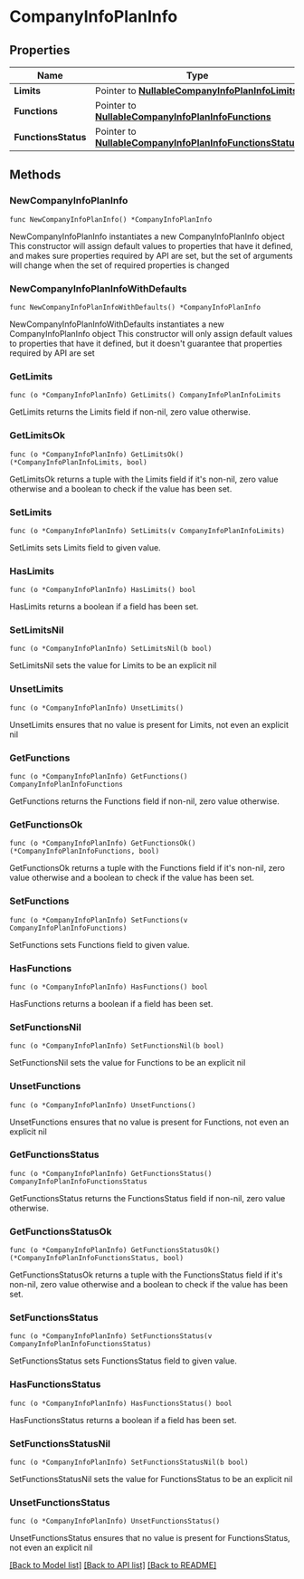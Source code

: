 # CompanyInfoPlanInfo

## Properties

Name | Type | Description | Notes
------------ | ------------- | ------------- | -------------
**Limits** | Pointer to [**NullableCompanyInfoPlanInfoLimits**](CompanyInfoPlanInfoLimits.md) |  | [optional] 
**Functions** | Pointer to [**NullableCompanyInfoPlanInfoFunctions**](CompanyInfoPlanInfoFunctions.md) |  | [optional] 
**FunctionsStatus** | Pointer to [**NullableCompanyInfoPlanInfoFunctionsStatus**](CompanyInfoPlanInfoFunctionsStatus.md) |  | [optional] 

## Methods

### NewCompanyInfoPlanInfo

`func NewCompanyInfoPlanInfo() *CompanyInfoPlanInfo`

NewCompanyInfoPlanInfo instantiates a new CompanyInfoPlanInfo object
This constructor will assign default values to properties that have it defined,
and makes sure properties required by API are set, but the set of arguments
will change when the set of required properties is changed

### NewCompanyInfoPlanInfoWithDefaults

`func NewCompanyInfoPlanInfoWithDefaults() *CompanyInfoPlanInfo`

NewCompanyInfoPlanInfoWithDefaults instantiates a new CompanyInfoPlanInfo object
This constructor will only assign default values to properties that have it defined,
but it doesn't guarantee that properties required by API are set

### GetLimits

`func (o *CompanyInfoPlanInfo) GetLimits() CompanyInfoPlanInfoLimits`

GetLimits returns the Limits field if non-nil, zero value otherwise.

### GetLimitsOk

`func (o *CompanyInfoPlanInfo) GetLimitsOk() (*CompanyInfoPlanInfoLimits, bool)`

GetLimitsOk returns a tuple with the Limits field if it's non-nil, zero value otherwise
and a boolean to check if the value has been set.

### SetLimits

`func (o *CompanyInfoPlanInfo) SetLimits(v CompanyInfoPlanInfoLimits)`

SetLimits sets Limits field to given value.

### HasLimits

`func (o *CompanyInfoPlanInfo) HasLimits() bool`

HasLimits returns a boolean if a field has been set.

### SetLimitsNil

`func (o *CompanyInfoPlanInfo) SetLimitsNil(b bool)`

 SetLimitsNil sets the value for Limits to be an explicit nil

### UnsetLimits
`func (o *CompanyInfoPlanInfo) UnsetLimits()`

UnsetLimits ensures that no value is present for Limits, not even an explicit nil
### GetFunctions

`func (o *CompanyInfoPlanInfo) GetFunctions() CompanyInfoPlanInfoFunctions`

GetFunctions returns the Functions field if non-nil, zero value otherwise.

### GetFunctionsOk

`func (o *CompanyInfoPlanInfo) GetFunctionsOk() (*CompanyInfoPlanInfoFunctions, bool)`

GetFunctionsOk returns a tuple with the Functions field if it's non-nil, zero value otherwise
and a boolean to check if the value has been set.

### SetFunctions

`func (o *CompanyInfoPlanInfo) SetFunctions(v CompanyInfoPlanInfoFunctions)`

SetFunctions sets Functions field to given value.

### HasFunctions

`func (o *CompanyInfoPlanInfo) HasFunctions() bool`

HasFunctions returns a boolean if a field has been set.

### SetFunctionsNil

`func (o *CompanyInfoPlanInfo) SetFunctionsNil(b bool)`

 SetFunctionsNil sets the value for Functions to be an explicit nil

### UnsetFunctions
`func (o *CompanyInfoPlanInfo) UnsetFunctions()`

UnsetFunctions ensures that no value is present for Functions, not even an explicit nil
### GetFunctionsStatus

`func (o *CompanyInfoPlanInfo) GetFunctionsStatus() CompanyInfoPlanInfoFunctionsStatus`

GetFunctionsStatus returns the FunctionsStatus field if non-nil, zero value otherwise.

### GetFunctionsStatusOk

`func (o *CompanyInfoPlanInfo) GetFunctionsStatusOk() (*CompanyInfoPlanInfoFunctionsStatus, bool)`

GetFunctionsStatusOk returns a tuple with the FunctionsStatus field if it's non-nil, zero value otherwise
and a boolean to check if the value has been set.

### SetFunctionsStatus

`func (o *CompanyInfoPlanInfo) SetFunctionsStatus(v CompanyInfoPlanInfoFunctionsStatus)`

SetFunctionsStatus sets FunctionsStatus field to given value.

### HasFunctionsStatus

`func (o *CompanyInfoPlanInfo) HasFunctionsStatus() bool`

HasFunctionsStatus returns a boolean if a field has been set.

### SetFunctionsStatusNil

`func (o *CompanyInfoPlanInfo) SetFunctionsStatusNil(b bool)`

 SetFunctionsStatusNil sets the value for FunctionsStatus to be an explicit nil

### UnsetFunctionsStatus
`func (o *CompanyInfoPlanInfo) UnsetFunctionsStatus()`

UnsetFunctionsStatus ensures that no value is present for FunctionsStatus, not even an explicit nil

[[Back to Model list]](../README.md#documentation-for-models) [[Back to API list]](../README.md#documentation-for-api-endpoints) [[Back to README]](../README.md)


